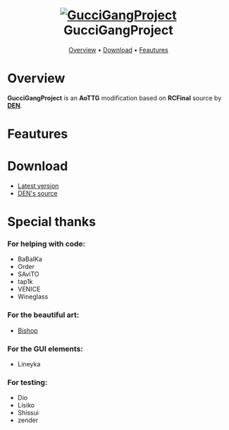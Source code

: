 <h1 align="center">
  <br>
  <a href="https://github.com/JustlPain/GucciGangProject"><img src="https://i.imgur.com/72NvqqP.png" alt="GucciGangProject"></a>
  <br>
  GucciGangProject
  <br>
</h1>

<p align="center">
  <a href="#overview">Overview</a>
  •
  <a href="#download">Download</a>
  •
  <a href="#feautures">Feautures</a>
</p>


# Overview
**GucciGangProject** is an **AoTTG** modification based on **RCFinal** source by **[DEN](#download)**.
# Feautures

# Download
* [Latest version](#download)
* [DEN's source](#download)

# Special thanks
### For helping with code:
* BaBaIKa
* Order
* SAviTO
* tap1k
* VENICE
* Wineglass
### For the beautiful art:
* [Bishop](https://vk.com/bishoptyan)
### For the GUI elements:
* Lineyka
### For testing:
* Dio
* Lisiko
* Shissui
* zender
